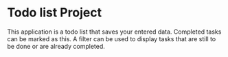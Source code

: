 # Todo list Project

This application is a todo list that saves your entered data. Completed tasks can be marked as this. A filter can be used to display tasks that are still to be done or are already completed.
